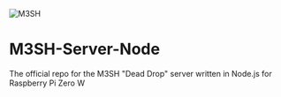 ![M3SH](http://008.移动/github/m3sh-logo.png)

# M3SH-Server-Node
The official repo for the M3SH "Dead Drop" server written in Node.js for Raspberry Pi Zero W
